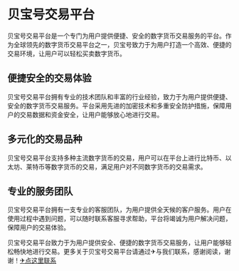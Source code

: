 # 贝宝号交易平台

贝宝号交易平台是一个专门为用户提供便捷、安全的数字货币交易服务的平台。作为全球领先的数字货币交易平台之一，贝宝号致力于为用户打造一个高效、便捷的交易环境，让用户可以轻松买卖数字货币。

## 便捷安全的交易体验

贝宝号交易平台拥有专业的技术团队和丰富的行业经验，致力于为用户提供便捷、安全的数字货币交易服务。平台采用先进的加密技术和多重安全防护措施，保障用户的交易数据和资金安全，让用户能够放心地进行交易。

## 多元化的交易品种

贝宝号交易平台支持多种主流数字货币的交易，用户可以在平台上进行比特币、以太坊、莱特币等数字货币的交易，满足用户对不同数字货币的交易需求。

## 专业的服务团队

贝宝号交易平台拥有一支专业的客服团队，为用户提供全天候的客户服务。用户在使用过程中遇到问题，可以随时联系客服寻求帮助，平台将竭诚为用户解决问题，保障用户的交易体验。

贝宝号交易平台致力于为用户提供安全、便捷的数字货币交易服务，让用户能够轻松畅快地进行交易。更多关于贝宝号交易平台请通过✈与我们联系，感谢阅读，谢谢！[✈点这里联系](https://ss.k02.cc)